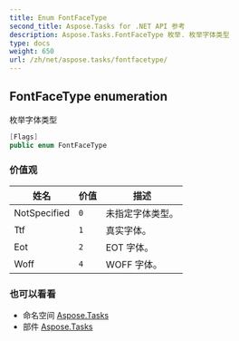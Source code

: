 ```yaml
---
title: Enum FontFaceType
second_title: Aspose.Tasks for .NET API 参考
description: Aspose.Tasks.FontFaceType 枚举. 枚举字体类型
type: docs
weight: 650
url: /zh/net/aspose.tasks/fontfacetype/
---
```

## FontFaceType enumeration

枚举字体类型

```csharp
[Flags]
public enum FontFaceType
```

### 价值观

| 姓名 | 价值 | 描述 |
| --- | --- | --- |
| NotSpecified | `0` | 未指定字体类型。 |
| Ttf | `1` | 真实字体。 |
| Eot | `2` | EOT 字体。 |
| Woff | `4` | WOFF 字体。 |

### 也可以看看

* 命名空间 [Aspose.Tasks](../../aspose.tasks/)
* 部件 [Aspose.Tasks](../../)


